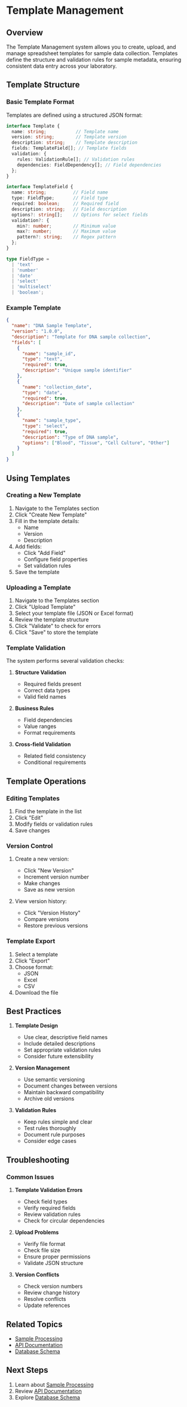 # Template Management

## Overview

The Template Management system allows you to create, upload, and manage spreadsheet templates for sample data collection. Templates define the structure and validation rules for sample metadata, ensuring consistent data entry across your laboratory.

## Template Structure

### Basic Template Format

Templates are defined using a structured JSON format:

```typescript
interface Template {
  name: string;           // Template name
  version: string;        // Template version
  description: string;    // Template description
  fields: TemplateField[]; // Template fields
  validation: {
    rules: ValidationRule[]; // Validation rules
    dependencies: FieldDependency[]; // Field dependencies
  };
}

interface TemplateField {
  name: string;          // Field name
  type: FieldType;       // Field type
  required: boolean;     // Required field
  description: string;   // Field description
  options?: string[];    // Options for select fields
  validation?: {
    min?: number;        // Minimum value
    max?: number;        // Maximum value
    pattern?: string;    // Regex pattern
  };
}

type FieldType = 
  | 'text'
  | 'number'
  | 'date'
  | 'select'
  | 'multiselect'
  | 'boolean';
```

### Example Template

```json
{
  "name": "DNA Sample Template",
  "version": "1.0.0",
  "description": "Template for DNA sample collection",
  "fields": [
    {
      "name": "sample_id",
      "type": "text",
      "required": true,
      "description": "Unique sample identifier"
    },
    {
      "name": "collection_date",
      "type": "date",
      "required": true,
      "description": "Date of sample collection"
    },
    {
      "name": "sample_type",
      "type": "select",
      "required": true,
      "description": "Type of DNA sample",
      "options": ["Blood", "Tissue", "Cell Culture", "Other"]
    }
  ]
}
```

## Using Templates

### Creating a New Template

1. Navigate to the Templates section
2. Click "Create New Template"
3. Fill in the template details:
   - Name
   - Version
   - Description
4. Add fields:
   - Click "Add Field"
   - Configure field properties
   - Set validation rules
5. Save the template

### Uploading a Template

1. Navigate to the Templates section
2. Click "Upload Template"
3. Select your template file (JSON or Excel format)
4. Review the template structure
5. Click "Validate" to check for errors
6. Click "Save" to store the template

### Template Validation

The system performs several validation checks:

1. **Structure Validation**
   - Required fields present
   - Correct data types
   - Valid field names

2. **Business Rules**
   - Field dependencies
   - Value ranges
   - Format requirements

3. **Cross-field Validation**
   - Related field consistency
   - Conditional requirements

## Template Operations

### Editing Templates

1. Find the template in the list
2. Click "Edit"
3. Modify fields or validation rules
4. Save changes

### Version Control

1. Create a new version:
   - Click "New Version"
   - Increment version number
   - Make changes
   - Save as new version

2. View version history:
   - Click "Version History"
   - Compare versions
   - Restore previous versions

### Template Export

1. Select a template
2. Click "Export"
3. Choose format:
   - JSON
   - Excel
   - CSV
4. Download the file

## Best Practices

1. **Template Design**
   - Use clear, descriptive field names
   - Include detailed descriptions
   - Set appropriate validation rules
   - Consider future extensibility

2. **Version Management**
   - Use semantic versioning
   - Document changes between versions
   - Maintain backward compatibility
   - Archive old versions

3. **Validation Rules**
   - Keep rules simple and clear
   - Test rules thoroughly
   - Document rule purposes
   - Consider edge cases

## Troubleshooting

### Common Issues

1. **Template Validation Errors**
   - Check field types
   - Verify required fields
   - Review validation rules
   - Check for circular dependencies

2. **Upload Problems**
   - Verify file format
   - Check file size
   - Ensure proper permissions
   - Validate JSON structure

3. **Version Conflicts**
   - Check version numbers
   - Review change history
   - Resolve conflicts
   - Update references

## Related Topics

- [Sample Processing](sample-processing.md)
- [API Documentation](../api/endpoints.md#templates)
- [Database Schema](../backend/database-schema.md#templates)

## Next Steps

1. Learn about [Sample Processing](sample-processing.md)
2. Review [API Documentation](../api/endpoints.md#templates)
3. Explore [Database Schema](../backend/database-schema.md#templates) 
